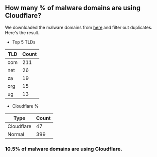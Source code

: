 ## How many % of malware domains are using Cloudflare?


We downloaded the malware domains from [here](https://urlhaus.abuse.ch) and filter out duplicates.
Here's the result.


[//]: # (start replacement)


- Top 5 TLDs

| TLD | Count |
| --- | --- |
| com | 211 |
| net | 26 |
| za | 19 |
| org | 15 |
| ug | 13 |


- Cloudflare %

| Type | Count |
| --- | --- |
| Cloudflare | 47 |
| Normal | 399 |


### 10.5% of malware domains are using Cloudflare.